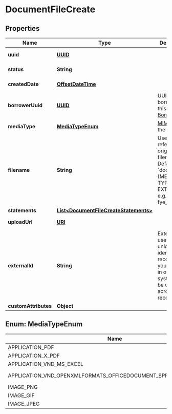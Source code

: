 

# DocumentFileCreate

## Properties

Name | Type | Description | Notes
------------ | ------------- | ------------- | -------------
**uuid** | [**UUID**](UUID.md) |  |  [optional] [readonly]
**status** | **String** |  |  [optional] [readonly]
**createdDate** | [**OffsetDateTime**](OffsetDateTime.md) |  |  [optional] [readonly]
**borrowerUuid** | [**UUID**](UUID.md) | UUID of the borrower for this file. (see [Borrowers](#tag/Borrowers)) | 
**mediaType** | [**MediaTypeEnum**](#MediaTypeEnum) | [MIME type](https://developer.mozilla.org/en-US/docs/Glossary/MIME_type) of the file | 
**filename** | **String** | Used to reference the original filename. Defaults to &#x60;document.{MEDIA TYPE FILE EXTENSION}&#x60; e.g. fye_2020.pdf |  [optional]
**statements** | [**List&lt;DocumentFileCreateStatements&gt;**](DocumentFileCreateStatements.md) |  |  [optional]
**uploadUrl** | [**URI**](URI.md) |  |  [optional] [readonly]
**externalId** | **String** | External ID is used to uniquely identify a record from your system in our system. Must be unique across records. |  [optional]
**customAttributes** | **Object** |  |  [optional]



## Enum: MediaTypeEnum

Name | Value
---- | -----
APPLICATION_PDF | &quot;application/pdf&quot;
APPLICATION_X_PDF | &quot;application/x-pdf&quot;
APPLICATION_VND_MS_EXCEL | &quot;application/vnd.ms-excel&quot;
APPLICATION_VND_OPENXMLFORMATS_OFFICEDOCUMENT_SPREADSHEETML_SHEET | &quot;application/vnd.openxmlformats-officedocument.spreadsheetml.sheet&quot;
IMAGE_PNG | &quot;image/png&quot;
IMAGE_GIF | &quot;image/gif&quot;
IMAGE_JPEG | &quot;image/jpeg&quot;



